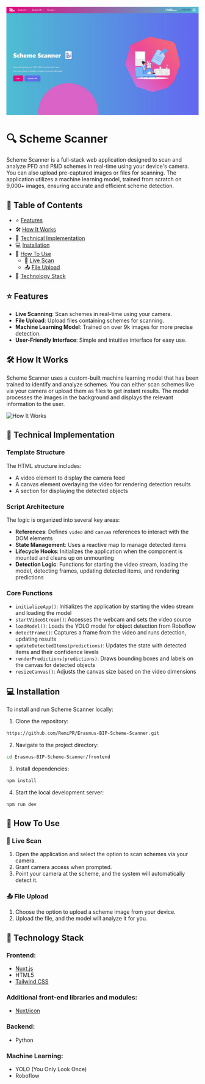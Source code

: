 ![Scheme Scanner Logo](/frontend/public/landing-page.webp)

# 🔍 Scheme Scanner

Scheme Scanner is a full-stack web application designed to scan and analyze PFD and P&ID schemes in real-time using your device's camera. You can also upload pre-captured images or files for scanning. The application utilizes a machine learning model, trained from scratch on 9,000+ images, ensuring accurate and efficient scheme detection.

## 📑 Table of Contents
- ⭐ [Features](#features)
- 🛠️ [How It Works](#how-it-works)
- 🔧 [Technical Implementation](#technical-implementation)
- 💻 [Installation](#installation)
- 📱 [How To Use](#how-to-use)
  - 📸 [Live Scan](#live-scan)
  - 📤 [File Upload](#file-upload)
- 🚀 [Technology Stack](#technology-stack)

## ⭐ Features
- **Live Scanning**: Scan schemes in real-time using your camera.
- **File Upload**: Upload files containing schemes for scanning.
- **Machine Learning Model**: Trained on over 9k images for more precise detection.
- **User-Friendly Interface**: Simple and intuitive interface for easy use.

## 🛠️ How It Works
Scheme Scanner uses a custom-built machine learning model that has been trained to identify and analyze schemes. You can either scan schemes live via your camera or upload them as files to get instant results. The model processes the images in the background and displays the relevant information to the user.

![How It Works](https://via.placeholder.com/400)

## 🔧 Technical Implementation
### Template Structure
The HTML structure includes:
* A video element to display the camera feed
* A canvas element overlaying the video for rendering detection results
* A section for displaying the detected objects

### Script Architecture
The logic is organized into several key areas:
* **References**: Defines `video` and `canvas` references to interact with the DOM elements
* **State Management**: Uses a reactive map to manage detected items
* **Lifecycle Hooks**: Initializes the application when the component is mounted and cleans up on unmounting
* **Detection Logic**: Functions for starting the video stream, loading the model, detecting frames, updating detected items, and rendering predictions

### Core Functions
* `initializeApp()`: Initializes the application by starting the video stream and loading the model
* `startVideoStream()`: Accesses the webcam and sets the video source
* `loadModel()`: Loads the YOLO model for object detection from Roboflow
* `detectFrame()`: Captures a frame from the video and runs detection, updating results
* `updateDetectedItems(predictions)`: Updates the state with detected items and their confidence levels
* `renderPredictions(predictions)`: Draws bounding boxes and labels on the canvas for detected objects
* `resizeCanvas()`: Adjusts the canvas size based on the video dimensions

## 💻 Installation
To install and run Scheme Scanner locally:

1. Clone the repository:
```bash
https://github.com/RemiPR/Erasmus-BIP-Scheme-Scanner.git
```

2. Navigate to the project directory:
```bash
cd Erasmus-BIP-Scheme-Scanner/frontend
```

3. Install dependencies:
```bash
npm install
```

4. Start the local development server:
```bash
npm run dev
```

## 📱 How To Use

### 📸 Live Scan
1. Open the application and select the option to scan schemes via your camera.
2. Grant camera access when prompted.
3. Point your camera at the scheme, and the system will automatically detect it.

### 📤 File Upload
1. Choose the option to upload a scheme image from your device.
2. Upload the file, and the model will analyze it for you.

## 🚀 Technology Stack

### Frontend:
- [Nuxt.js](https://nuxt.com/)
- HTML5
- [Tailwind CSS](https://nuxt.com/modules/tailwindcss)

### Additional front-end libraries and modules:
- [Nuxt/icon](https://nuxt.com/modules/icon)

### Backend:
- Python

### Machine Learning:
- YOLO (You Only Look Once)
- Roboflow

